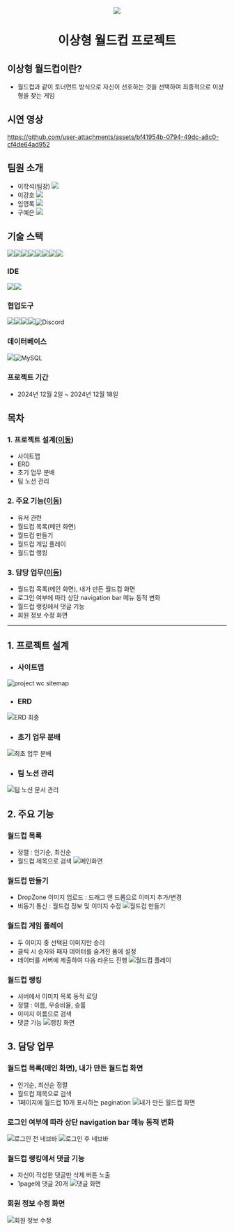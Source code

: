 <p align="center">
  <img src="https://github.com/user-attachments/assets/042778ff-b7ff-48e0-9442-fdee3f957e68">
</p>
<h1 align="center">
  이상형 월드컵 프로젝트
</h1>

## 이상형 월드컵이란?
- 월드컵과 같이 토너먼트 방식으로 자신이 선호하는 것을 선택하여 최종적으로 이상형을 찾는 게임
## 시연 영상
https://github.com/user-attachments/assets/bf41954b-0794-49dc-a8c0-cf4de64ad952
## 팀원 소개
- 이학석(팀장) [<img src="https://img.shields.io/badge/Git-이학석-red?logo=GITHUb">](https://github.com/HSLee1013)
- 이강호 [<img src="https://img.shields.io/badge/Git-이강호-green?logo=GITHUb">](https://github.com/LeeKangHo1) 
- 임영록 [<img src="https://img.shields.io/badge/Git-임영록-blue?logo=GITHUb">](https://github.com/Young14482) 
- 구예은 [<img src="https://img.shields.io/badge/Git-구예은-orange?logo=GITHUb">](https://github.com/goho11)
## 기술 스택
<img src="https://img.shields.io/badge/java-%23ED8B00.svg?style=for-the-badge&logo=openjdk&logoColor=white"><img src="https://img.shields.io/badge/springboot-6DB33F?style=for-the-badge&logo=springboot&logoColor=white"><img src="https://img.shields.io/badge/gradle-02303A?style=for-the-badge&logo=gradle&logoColor=white"><img src="https://img.shields.io/badge/javascript-F7DF1E?style=for-the-badge&logo=javascript&logoColor=white"><img src="https://img.shields.io/badge/css-1572B6?style=for-the-badge&logo=css&logoColor=white"><img src="https://img.shields.io/badge/mustache-FF880F?style=for-the-badge&logo=mustache&logoColor=white"><img src="https://img.shields.io/badge/bootstrap-7952B3?style=for-the-badge&logo=bootstrap&logoColor=white"><img src="https://img.shields.io/badge/postman-FF6C37?style=for-the-badge&logo=postman&logoColor=white">

### IDE
<img src="https://img.shields.io/badge/intellijidea-000000?style=for-the-badge&logo=intellijidea&logoColor=white"><img src="https://img.shields.io/badge/Visual Studio Code-1E8CBE?style=for-the-badge&logo=Visual Studio Code&logoColor=white">

### 협업도구
<img src="https://img.shields.io/badge/git-F05032?style=for-the-badge&logo=git&logoColor=white"><img src="https://img.shields.io/badge/github-181717?style=for-the-badge&logo=github&logoColor=white"><img src="https://img.shields.io/badge/slack-4A154B?style=for-the-badge&logo=slack&logoColor=white"><img src="https://img.shields.io/badge/notion-000000?style=for-the-badge&logo=notion&logoColor=white"><img src="https://img.shields.io/badge/Discord-7289DA?style=for-the-badge&logo=discord&logoColor=white" alt="Discord"/>

### 데이터베이스
<img src="https://img.shields.io/badge/H2-FF4000?style=for-the-badge&logo=H2&logoColor=white"><img src="https://img.shields.io/badge/MySQL-4479A1?style=for-the-badge&logo=mysql&logoColor=white" alt="MySQL"/>
### 프로젝트 기간
- 2024년 12월 2일 ~ 2024년 12월 18일
## 목차
### 1. 프로젝트 설계([이동](#1-프로젝트-설계))
- 사이트맵
- ERD
- 초기 업무 분배
- 팀 노션 관리
### 2. 주요 기능([이동](#2-주요-기능))
- 유저 관련
- 월드컵 목록(메인 화면)
- 월드컵 만들기
- 월드컵 게임 플레이
- 월드컵 랭킹
### 3. 담당 업무([이동](#3-담당-업무))
- 월드컵 목록(메인 화면), 내가 만든 월드컵 화면
- 로그인 여부에 따라 상단 navigation bar 메뉴 동적 변화
- 월드컵 랭킹에서 댓글 기능
- 회원 정보 수정 화면
---
## 1. 프로젝트 설계
- ### 사이트맵
![project wc sitemap](https://github.com/user-attachments/assets/93af0014-58a7-41a7-ad10-0bde83dbc40a)

- ### ERD
![ERD 최종](https://github.com/user-attachments/assets/4d2e82e9-ba59-4949-902e-a9d1f3b038b4)

- ### 초기 업무 분배
![최초 업무 분배](https://github.com/user-attachments/assets/4bf1e7fc-6d6a-44f7-93ea-7e6ecbb8334a)

- ### 팀 노션 관리
![팀 노션 문서 관리](https://github.com/user-attachments/assets/806f2e39-e107-4d31-a123-ff465c173ddf)

## 2. 주요 기능
### 월드컵 목록 
- 정렬 : 인기순, 최신순 
- 월드컵 제목으로 검색
![메인화면](https://github.com/user-attachments/assets/545aa253-e130-475d-9323-6297b974b4f4)

### 월드컵 만들기
- DropZone 이미지 업로드 : 드래그 앤 드롭으로 이미지 추가/변경
- 비동기 통신 : 월드컵 정보 및 이미지 수정
![월드컵 만들기](https://github.com/user-attachments/assets/2123b601-09e7-45b5-b517-fdb8fd0a8800)

### 월드컵 게임 플레이
- 두 이미지 중 선택된 이미지만 승리
- 클릭 시 승자와 패자 데이터를 숨겨진 폼에 설정
- 데이터를 서버에 제출하여 다음 라운드 진행
![월드컵 플레이](https://github.com/user-attachments/assets/c4a02b85-79dc-4948-a8b5-87b89e4d2d3a)

### 월드컵 랭킹
- 서버에서 이미지 목록 동적 로딩
- 정렬 : 이름, 우승비율, 승률
- 이미지 이름으로 검색
- 댓글 기능
![랭킹 화면](https://github.com/user-attachments/assets/ec218b12-5c88-4ca5-8467-a38e116f710a)

## 3. 담당 업무
### 월드컵 목록(메인 화면), 내가 만든 월드컵 화면
- 인기순, 최신순 정렬
- 월드컵 제목으로 검색
- 1페이지에 월드컵 10개 표시하는 pagination
![내가 만든 월드컵 화면](https://github.com/user-attachments/assets/d63a1b09-cc5d-40ae-b619-2e5649fa4705)

### 로그인 여부에 따라 상단 navigation bar 메뉴 동적 변화
![로그인 전 네브바](https://github.com/user-attachments/assets/f7e350c6-3b8d-4002-9cca-9f3bd9cd1d73)
![로그인 후 네브바](https://github.com/user-attachments/assets/942351b9-6e6c-43c3-be2b-6d357c621b23)

### 월드컵 랭킹에서 댓글 기능
- 자신이 작성한 댓글만 삭제 버튼 노출
- 1page에 댓글 20개 
![댓글 화면](https://github.com/user-attachments/assets/c9046c6e-dfb5-49c8-b8fc-e27d983805c7)

### 회원 정보 수정 화면
![회원 정보 수정](https://github.com/user-attachments/assets/561c1b88-1d36-493b-93fb-c9c3b63bd9f2)



